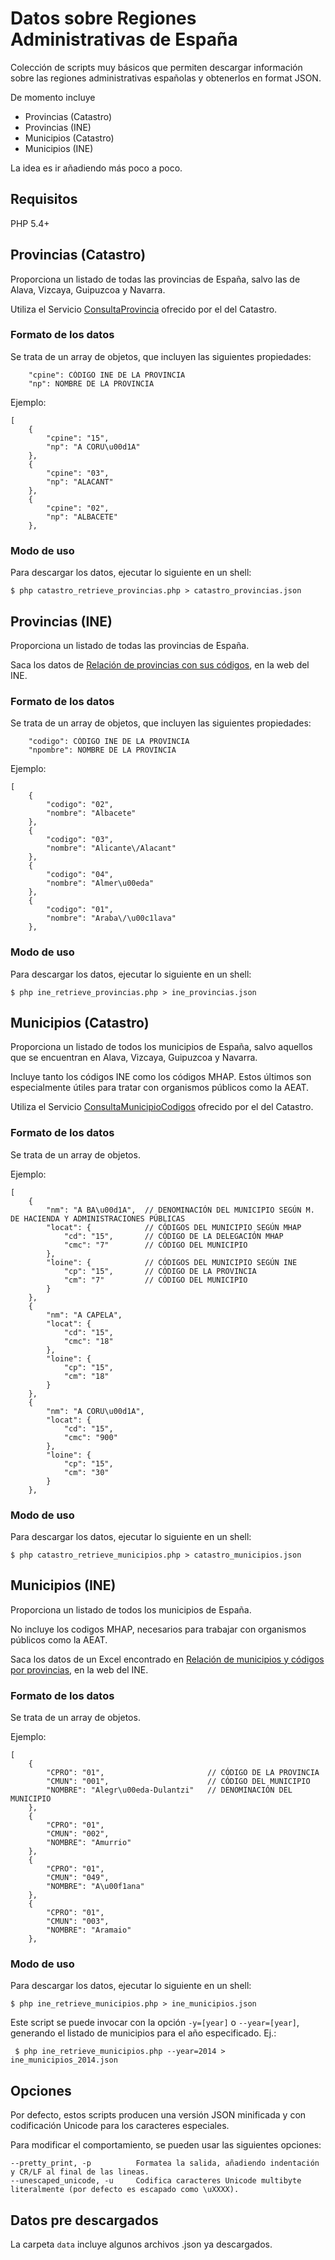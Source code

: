 # Datos sobre Regiones Administrativas de España

Colección de scripts muy básicos que permiten descargar información sobre las regiones administrativas españolas y obtenerlos en format JSON.
 
De momento incluye

* Provincias (Catastro)
* Provincias (INE)
* Municipios (Catastro)
* Municipios (INE)

La idea es ir añadiendo más poco a poco.


## Requisitos

PHP 5.4+


## Provincias (Catastro)

Proporciona un listado de todas las provincias de España, salvo las de Alava, Vizcaya, Guipuzcoa y Navarra.

Utiliza el Servicio [ConsultaProvincia](http://ovc.catastro.meh.es/ovcservweb/OVCSWLocalizacionRC/OVCCallejero.asmx?op=ConsultaProvincia)  ofrecido por el  del Catastro.


### Formato de los datos

Se trata de un array de objetos, que incluyen las siguientes propiedades:

        "cpine": CÓDIGO INE DE LA PROVINCIA                 
        "np": NOMBRE DE LA PROVINCIA

Ejemplo:

	[
		{
			"cpine": "15",
			"np": "A CORU\u00d1A"
		},
		{
			"cpine": "03",
			"np": "ALACANT"
		},
		{
			"cpine": "02",
			"np": "ALBACETE"
		},
		

### Modo de uso

Para descargar los datos, ejecutar lo siguiente en un shell:

    $ php catastro_retrieve_provincias.php > catastro_provincias.json



## Provincias (INE)

Proporciona un listado de todas las provincias de España.

Saca los datos de [Relación de provincias con sus códigos](http://www.ine.es/daco/daco42/codmun/cod_provincia.htm), en la web del INE.


### Formato de los datos

Se trata de un array de objetos, que incluyen las siguientes propiedades:

        "codigo": CÓDIGO INE DE LA PROVINCIA                 
        "npombre": NOMBRE DE LA PROVINCIA

Ejemplo:

    [
        {
            "codigo": "02",
            "nombre": "Albacete"
        },
        {
            "codigo": "03",
            "nombre": "Alicante\/Alacant"
        },
        {
            "codigo": "04",
            "nombre": "Almer\u00eda"
        },
        {
            "codigo": "01",
            "nombre": "Araba\/\u00c1lava"
        },
		

### Modo de uso

Para descargar los datos, ejecutar lo siguiente en un shell:

    $ php ine_retrieve_provincias.php > ine_provincias.json
    
    
## Municipios (Catastro)

Proporciona un listado de todos los municipios de España, salvo aquellos que se encuentran en Alava, Vizcaya, Guipuzcoa y Navarra.

Incluye tanto los códigos INE como los códigos MHAP. Estos últimos son especialmente útiles para tratar con organismos públicos como la AEAT.

Utiliza el Servicio [ConsultaMunicipioCodigos](http://ovc.catastro.meh.es/ovcservweb/OVCSWLocalizacionRC/OVCCallejeroCodigos.asmx/ConsultaMunicipioCodigos) ofrecido por el  del Catastro.



### Formato de los datos

Se trata de un array de objetos.

Ejemplo:

    [
        {
            "nm": "A BA\u00d1A",  // DENOMINACIÓN DEL MUNICIPIO SEGÚN M. DE HACIENDA Y ADMINISTRACIONES PÚBLICAS    
            "locat": {            // CÓDIGOS DEL MUNICIPIO SEGÚN MHAP
                "cd": "15",       // CÓDIGO DE LA DELEGACIÓN MHAP
                "cmc": "7"        // CÓDIGO DEL MUNICIPIO  
            },
            "loine": {            // CÓDIGOS DEL MUNICIPIO SEGÚN INE
                "cp": "15",       // CÓDIGO DE LA PROVINCIA
                "cm": "7"         // CÓDIGO DEL MUNICIPIO    
            }
        },
        {
            "nm": "A CAPELA",
            "locat": {
                "cd": "15",
                "cmc": "18"
            },
            "loine": {
                "cp": "15",
                "cm": "18"
            }
        },
        {
            "nm": "A CORU\u00d1A",
            "locat": {
                "cd": "15",
                "cmc": "900"
            },
            "loine": {
                "cp": "15",
                "cm": "30"
            }
        },


### Modo de uso

Para descargar los datos, ejecutar lo siguiente en un shell:

    $ php catastro_retrieve_municipios.php > catastro_municipios.json



## Municipios (INE)

Proporciona un listado de todos los municipios de España.

No incluye los codigos MHAP, necesarios para trabajar con organismos públicos como la AEAT.

Saca los datos de un Excel encontrado en [Relación de municipios y códigos por provincias](http://www.ine.es/daco/daco42/codmun/codmun16/16codmunmapa.htm), en la web del INE.
    

### Formato de los datos

Se trata de un array de objetos.

Ejemplo:


    [
        {
            "CPRO": "01",                       // CÓDIGO DE LA PROVINCIA
            "CMUN": "001",                      // CÓDIGO DEL MUNICIPIO
            "NOMBRE": "Alegr\u00eda-Dulantzi"   // DENOMINACIÓN DEL MUNICIPIO 
        },
        {
            "CPRO": "01",
            "CMUN": "002",
            "NOMBRE": "Amurrio"
        },
        {
            "CPRO": "01",
            "CMUN": "049",
            "NOMBRE": "A\u00f1ana"
        },
        {
            "CPRO": "01",
            "CMUN": "003",
            "NOMBRE": "Aramaio"
        },



### Modo de uso

Para descargar los datos, ejecutar lo siguiente en un shell:

    $ php ine_retrieve_municipios.php > ine_municipios.json

Este script se puede invocar con la opción `-y=[year]` o `--year=[year]`, generando el listado de municipios para el año especificado. Ej.:
 
     $ php ine_retrieve_municipios.php --year=2014 > ine_municipios_2014.json

     
## Opciones

Por defecto, estos scripts producen una versión JSON minificada y con codificación Unicode para los caracteres especiales. 

Para modificar el comportamiento, se pueden usar las siguientes opciones:
 
    --pretty_print, -p 			Formatea la salida, añadiendo indentación y CR/LF al final de las lineas. 
    --unescaped_unicode, -u 	Codifica caracteres Unicode multibyte literalmente (por defecto es escapado como \uXXXX).


## Datos pre descargados

La carpeta `data` incluye algunos archivos .json ya descargados.


